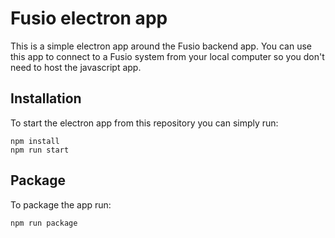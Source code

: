 # Fusio electron app

This is a simple electron app around the Fusio backend app. You can use this
app to connect to a Fusio system from your local computer so you don't need to
host the javascript app.

## Installation

To start the electron app from this repository you can simply run:

```
npm install
npm run start
```

## Package

To package the app run:

```
npm run package
```
